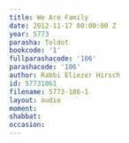 ```yaml
---
title: We Are Family
date: 2012-11-17 00:00:00 Z
year: 5773
parasha: Toldot
bookcode: '1'
fullparashacode: '106'
parashacode: '106'
author: Rabbi Eliezer Hirsch
id: 57731061
filename: 5773-106-1
layout: audio
moment: 
shabbat: 
occasion: 
---
```


